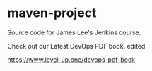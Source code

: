 # maven-project
Source code for James Lee's Jenkins course.

Check out our Latest DevOps PDF book.
edited

https://www.level-up.one/devops-pdf-book
